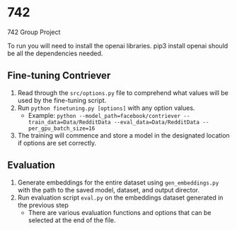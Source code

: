 # 742
742 Group Project


To run you will need to install the openai libraries. pip3 install openai should be all the dependencies needed.

## Fine-tuning Contriever

1. Read through the `src/options.py` file to comprehend what values will be used by the fine-tuning script.
2. Run ```python finetuning.py [options]``` with any option values.
   - Example: ```python --model_path=facebook/contriever --train_data=Data/RedditData --eval_data=Data/RedditData --per_gpu_batch_size=16```
3. The training will commence and store a model in the designated location if options are set correctly.

## Evaluation

1. Generate embeddings for the entire dataset using `gen_embeddings.py` with the path to the saved model, dataset, and output director.
2. Run evaluation script `eval.py` on the embeddings dataset generated in the previous step
   - There are various evaluation functions and options that can be selected at the end of the file.